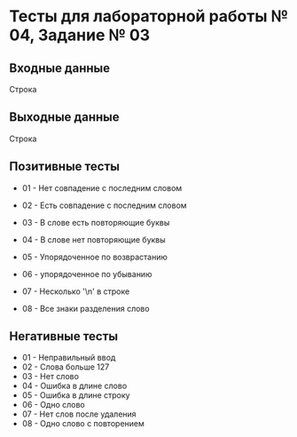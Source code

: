 # Тесты для лабораторной работы № 04, Задание № 03

## Входные данные

Строка

## Выходные данные

Строка

## Позитивные тесты

- 01 - Нет совпадение с последним словом
- 02 - Есть совпадение с последним словом
- 03 - В слове есть повторяющие буквы
- 04 - В слове нет повторяющие буквы
- 05 - Упорядоченное по возврастанию
- 06 - упорядоченное по убыванию

- 07 - Несколько '\n' в строке
- 08 - Все знаки разделения слово

## Негативные тесты

- 01 - Неправильный ввод
- 02 - Слова больше 127
- 03 - Нет слово
- 04 - Ошибка в длине слово
- 05 - Ошибка в длине строку
- 06 - Одно слово
- 07 - Нет слов после удаления
- 08 - Одно слово с повторением
